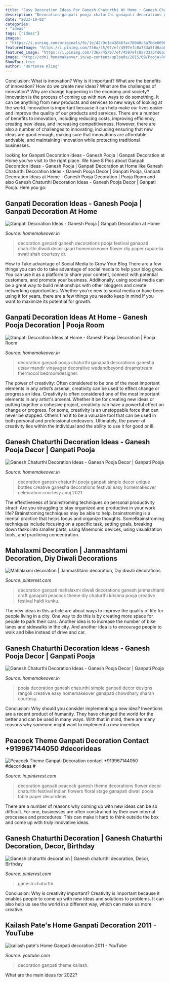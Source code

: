 ```yaml
---
title: "Easy Decoration Ideas For Ganesh Chaturthi At Home : Ganesh Chaturthi Decoration"
description: "Decoration ganpati pooja chaturthi ganapati decorations ganesha utsav mandir vinayagar decorative wedandbeyond dreamstream thermocol bedroomdesigner"
date: "2023-10-02"
categories:
- "ideas"
tags: ["ideas"]
images:
- "https://i.pinimg.com/originals/9c/1e/42/9c1e42846fac76048c3a7bde00988c8a.jpg"
featuredImage: "https://i.pinimg.com/736x/45/97/ef/4597efc8a733a5fd6aa8ebba7a11a124.jpg"
featured_image: "https://i.pinimg.com/736x/45/97/ef/4597efc8a733a5fd6aa8ebba7a11a124.jpg"
image: "http://cdn1.homemakeover.in/wp-content/uploads/2015/09/Pooja-Room-406.jpg"
ShowToc: true
author: "Hortense Kling"
---
```



Conclusion: What is innovation? Why is it important? What are the benefits of innovation? How do we create new ideas? What are the challenges of innovation? Why are change happening in the economy and society?
Innovation is the process of coming up with new ways to do something. It can be anything from new products and services to new ways of looking at the world. Innovation is important because it can help make our lives easier and improve the quality of our products and services. There are a number of benefits to innovation, including reducing costs, improving efficiency, creating new ideas, and increasing competitiveness. However, there are also a number of challenges to innovating, including ensuring that new ideas are good enough, making sure that innovations are affordable andvable, and maintaining innovation while protecting traditional businesses.

	

		
looking for Ganpati Decoration Ideas - Ganesh Pooja | Ganpati Decoration at Home you've visit to the right place. We have 8 Pics about Ganpati Decoration Ideas - Ganesh Pooja | Ganpati Decoration at Home like Ganesh Chaturthi Decoration Ideas - Ganesh Pooja Decor | Ganpati Pooja, Ganpati Decoration Ideas at Home - Ganesh Pooja Decoration | Pooja Room and also Ganesh Chaturthi Decoration Ideas - Ganesh Pooja Decor | Ganpati Pooja. Here you go:
		
    
## Ganpati Decoration Ideas - Ganesh Pooja | Ganpati Decoration At Home

<img loading=lazy src="http://cdn1.homemakeover.in/wp-content/uploads/2016/08/Pooja-Room-435.jpg" onerror="this.onerror=null;this.src='https://tse4.mm.bing.net/th?id=OIP.ECZKZ4-qSvZU98tsKALKtwHaMb&amp;pid=15.1';" alt="Ganpati Decoration Ideas - Ganesh Pooja | Ganpati Decoration at Home">

_Source: homemakeover.in_

>decoration ganpati ganesh decorations pooja festival ganapati chaturthi diwali decor gauri homemakeover flower diy paper ruparelia swati shah courtesy dr. 

	

How to Take advantage of Social Media to Grow Your Blog
There are a few things you can do to take advantage of social media to help your blog grow. You can use it as a platform to share your content, connect with potential customers, and promote your business. Additionally, using social media can be a great way to build relationships with other bloggers and create networking opportunities. Whether you’re new to social media or have been using it for years, there are a few things you needto keep in mind if you want to maximize its potential for growth.

    
## Ganpati Decoration Ideas At Home - Ganesh Pooja Decoration | Pooja Room

<img loading=lazy src="https://cdn1.homemakeover.in/wp-content/uploads/$wblob/2955/Pooja-Room-343.jpg" onerror="this.onerror=null;this.src='https://tse2.mm.bing.net/th?id=OIP.KZdSm9pGomJF8RjS5yk8pwAAAA&amp;pid=15.1';" alt="Ganpati Decoration Ideas at Home - Ganesh Pooja Decoration | Pooja Room">

_Source: homemakeover.in_

>decoration ganpati pooja chaturthi ganapati decorations ganesha utsav mandir vinayagar decorative wedandbeyond dreamstream thermocol bedroomdesigner. 

	

The power of creativity: Often considered to be one of the most important elements in any artist’s arsenal, creativity can be used to effect change or progress an idea.
Creativity is often considered one of the most important elements in any artist's arsenal. Whether it be for creating new ideas or putting together a cohesive project, creativity can have a powerful effect on change or progress. For some, creativity is an unstoppable force that can never be stopped. Others find it to be a valuable tool that can be used in both personal and professional endeavors. Ultimately, the power of creativity lies within the individual and the ability to use it for good or ill.

    
## Ganesh Chaturthi Decoration Ideas - Ganesh Pooja Decor | Ganpati Pooja

<img loading=lazy src="http://cdn1.homemakeover.in/wp-content/uploads/2015/09/Pooja-Room-406.jpg" onerror="this.onerror=null;this.src='https://tse2.mm.bing.net/th?id=OIP.4gDTt0W0U6vjEieQ_yHUHgHaFk&amp;pid=15.1';" alt="Ganesh Chaturthi Decoration Ideas - Ganesh Pooja Decor | Ganpati Pooja">

_Source: homemakeover.in_

>decoration ganesh chaturthi pooja ganpati simple decor unique bottles creative ganesha decorations festival easy homemakeover celebration courtesy anuj 2021. 

	

The effectiveness of brainstroming techniques on personal productivity
stract:
Are you struggling to stay organized and productive in your work life? Brainstroming techniques may be able to help. brainstroming is a mental practice that helps focus and organize thoughts. SomeBrainstroming techniques include focusing on a specific task, setting goals, breaking down tasks into smaller parts, using Mnemonic devices, using visualization tools, and practicing concentration.

    
## Mahalaxmi Decoration | Janmashtami Decoration, Diy Diwali Decorations

<img loading=lazy src="https://i.pinimg.com/originals/9c/1e/42/9c1e42846fac76048c3a7bde00988c8a.jpg" onerror="this.onerror=null;this.src='https://tse2.mm.bing.net/th?id=OIP.AqVgnES3oiSTKLplUCBIXQHaJ4&amp;pid=15.1';" alt="Mahalaxmi decoration | Janmashtami decoration, Diy diwali decorations">

_Source: pinterest.com_

>decoration ganpati mahalaxmi diwali decorations ganesh janmashtami craft ganapati peacock theme diy chaturthi krishna pooja creative festival haldi kunku. 

	

The new ideas in this article are about ways to improve the quality of life for people living in a city. One way to do this is by creating more space for people to park their cars. Another idea is to increase the number of bike lanes and sidewalks in the city. And another idea is to encourage people to walk and bike instead of drive and car.

    
## Ganesh Chaturthi Decoration Ideas - Ganesh Pooja Decor | Ganpati Pooja

<img loading=lazy src="http://cdn1.homemakeover.in/wp-content/uploads/2015/09/Pooja-Room-412.jpg" onerror="this.onerror=null;this.src='https://tse3.mm.bing.net/th?id=OIP.8fMC3Ca6OIQM_YTajAKe8AHaFd&amp;pid=15.1';" alt="Ganesh Chaturthi Decoration Ideas - Ganesh Pooja Decor | Ganpati Pooja">

_Source: homemakeover.in_

>pooja decoration ganesh chaturthi simple ganpati decor designs rangoli creative easy homemakeover ganapati chowdhary sharan courtesy. 

	

Conclusion: Why should you consider implementing a new idea?
Inventions are a recent product of humanity. They have changed the world for the better and can be used in many ways. With that in mind, there are many reasons why someone might want to implement a new invention.

    
## Peacock Theme Ganpati Decoration Contact +919967144050 #decorideas #

<img loading=lazy src="https://i.pinimg.com/736x/52/a2/ed/52a2ede7f87c1361247d1496301ff610--peacock-theme-peacocks.jpg" onerror="this.onerror=null;this.src='https://tse3.mm.bing.net/th?id=OIP.naiKpMoUgCa4p7bWKtbl8wHaJ3&amp;pid=15.1';" alt="Peacock Theme Ganpati Decoration contact +919967144050 #decorideas #">

_Source: in.pinterest.com_

>decoration ganpati peacock ganesh theme decorations flower decor chaturthi festival indian flowers floral stage ganapati diwali pooja table paper decorideas. 

	

There are a number of reasons why coming up with new ideas can be so difficult. For one, businesses are often constrained by their own internal processes and procedures. This can make it hard to think outside the box and come up with truly innovative ideas.

    
## Ganesh Chaturthi Decoration | Ganesh Chaturthi Decoration, Decor, Birthday

<img loading=lazy src="https://i.pinimg.com/736x/45/97/ef/4597efc8a733a5fd6aa8ebba7a11a124.jpg" onerror="this.onerror=null;this.src='https://tse2.mm.bing.net/th?id=OIP.rcOR-tZec-AG4iKuicuYvgHaJ3&amp;pid=15.1';" alt="Ganesh chaturthi decoration | Ganesh chaturthi decoration, Decor, Birthday">

_Source: pinterest.com_

>ganesh chaturthi. 

	

Conclusion: Why is creativity important?
Creativity is important because it enables people to come up with new ideas and solutions to problems. It can also help us see the world in a different way, which can make us more creative.

    
## Kailash Pate&#039;s Home Ganpati Decoration 2011 - YouTube

<img loading=lazy src="http://i.ytimg.com/vi/SzDT76qQMkA/maxresdefault.jpg" onerror="this.onerror=null;this.src='https://tse1.mm.bing.net/th?id=OIP.68TsYPitje3fkaMf3F6KawHaEK&amp;pid=15.1';" alt="kailash pate&#039;s Home Ganpati decoration 2011 - YouTube">

_Source: youtube.com_

>decoration ganpati theme kailash. 

	

What are the main ideas for 2022?
 

